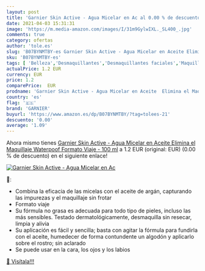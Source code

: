 ```yaml
---
layout: post
title: 'Garnier Skin Active - Agua Micelar en Ac al 0.00 % de descuento'
date: 2021-04-03 15:31:31
image: 'https://m.media-amazon.com/images/I/31m9GylwIXL._SL400_.jpg'
comments: true
category: ofertas
author: 'tole.es'
slug: 'B07BYNMTBY-es Garnier Skin Active - Agua Micelar en Aceite Elimina el...'
sku: 'B07BYNMTBY-es'
tags: [ 'Belleza','Desmaquillantes','Desmaquillantes faciales','Maquillaje','garnier', ]
actualPrice: 1.2 EUR
currency: EUR
price: 1.2
comparePrice:  EUR
prodname: 'Garnier Skin Active - Agua Micelar en Aceite  Elimina el Maquillaje Waterpoof  Formato Viaje - 100 ml'
country: 'es'
flag: '🇪🇸'
brand: 'GARNIER'
buyurl: 'https://www.amazon.es/dp/B07BYNMTBY/?tag=tolees-21'
descuento: '0.00'
average: '1.09'
---
```


Ahora mismo tienes [Garnier Skin Active - Agua Micelar en Aceite  Elimina el Maquillaje Waterpoof  Formato Viaje - 100 ml](https://www.amazon.es/dp/B07BYNMTBY/?tag=tolees-21) a 1.2 EUR (original:  EUR) (0.00 %  de descuento) en el siguiente enlace!

[![Garnier Skin Active - Agua Micelar en Ac](https://m.media-amazon.com/images/I/31m9GylwIXL._SL400_.jpg)](https://www.amazon.es/dp/B07BYNMTBY/?tag=tolees-21)

🔎:

- Combina la eficacia de las micelas con el aceite de argán, capturando las impurezas y el maquillaje sin frotar
- Formato viaje
- Su fórmula no grasa es adecuada para todo tipo de pieles, incluso las más sensibles. Testado dermatológicamente, desmaquilla sin resecar, limpia y alivia
- Su aplicación es fácil y sencilla; basta con agitar la fórmula para fundirla con el aceite, humedecer de forma contundente un algodón y aplicarlo sobre el rostro; sin aclarado
- Se puede usar en la cara, los ojos y los labios

[🛒 Visítala!!!](https://www.amazon.es/dp/B07BYNMTBY/?tag=tolees-21)

